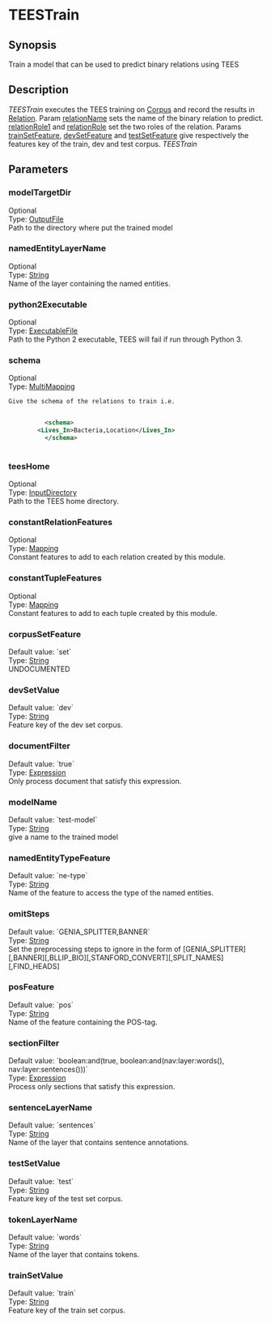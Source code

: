 <h1 class="module">TEESTrain</h1>

## Synopsis

Train a model that can be used to predict binary relations using TEES 

## Description

*TEESTrain* executes the TEES training on <a href="#Corpus" class="param">Corpus</a> and record the results in <a href="#Relation" class="param">Relation</a>. Param <a href="#relationName" class="param">relationName</a> sets the name of the binary relation to predict. <a href="#relationRole1" class="param">relationRole1</a> and <a href="#relationRole" class="param">relationRole</a> set the two roles of the relation. Params <a href="#trainSetFeature" class="param">trainSetFeature</a>, <a href="#devSetFeature" class="param">devSetFeature</a> and <a href="#testSetFeature" class="param">testSetFeature</a> give respectively the features key of the train, dev and test corpus. *TEESTrain*

## Parameters

<h3 name="modelTargetDir" class="param">modelTargetDir</h3>

<div class="param-level param-level-optional">Optional
</div>
<div class="param-type">Type: <a href="../converter/fr.inra.maiage.bibliome.util.files.OutputFile" class="converter">OutputFile</a>
</div>
 Path to the directory where put the trained model

<h3 name="namedEntityLayerName" class="param">namedEntityLayerName</h3>

<div class="param-level param-level-optional">Optional
</div>
<div class="param-type">Type: <a href="../converter/java.lang.String" class="converter">String</a>
</div>
Name of the layer containing the named entities.

<h3 name="python2Executable" class="param">python2Executable</h3>

<div class="param-level param-level-optional">Optional
</div>
<div class="param-type">Type: <a href="../converter/fr.inra.maiage.bibliome.util.files.ExecutableFile" class="converter">ExecutableFile</a>
</div>
Path to the Python 2 executable, TEES will fail if run through Python 3.

<h3 name="schema" class="param">schema</h3>

<div class="param-level param-level-optional">Optional
</div>
<div class="param-type">Type: <a href="../converter/fr.inra.maiage.bibliome.alvisnlp.core.module.types.MultiMapping" class="converter">MultiMapping</a>
</div>
 
  	Give the schema of the relations to train i.e.
	

```xml

      	  <schema>
	    <Lives_In>Bacteria,Location</Lives_In>
      	  </schema>
	
```



<h3 name="teesHome" class="param">teesHome</h3>

<div class="param-level param-level-optional">Optional
</div>
<div class="param-type">Type: <a href="../converter/fr.inra.maiage.bibliome.util.files.InputDirectory" class="converter">InputDirectory</a>
</div>
Path to the TEES home directory.

<h3 name="constantRelationFeatures" class="param">constantRelationFeatures</h3>

<div class="param-level param-level-optional">Optional
</div>
<div class="param-type">Type: <a href="../converter/fr.inra.maiage.bibliome.alvisnlp.core.module.types.Mapping" class="converter">Mapping</a>
</div>
Constant features to add to each relation created by this module.

<h3 name="constantTupleFeatures" class="param">constantTupleFeatures</h3>

<div class="param-level param-level-optional">Optional
</div>
<div class="param-type">Type: <a href="../converter/fr.inra.maiage.bibliome.alvisnlp.core.module.types.Mapping" class="converter">Mapping</a>
</div>
Constant features to add to each tuple created by this module.

<h3 name="corpusSetFeature" class="param">corpusSetFeature</h3>

<div class="param-level param-level-default-value">Default value: `set`
</div>
<div class="param-type">Type: <a href="../converter/java.lang.String" class="converter">String</a>
</div>
UNDOCUMENTED

<h3 name="devSetValue" class="param">devSetValue</h3>

<div class="param-level param-level-default-value">Default value: `dev`
</div>
<div class="param-type">Type: <a href="../converter/java.lang.String" class="converter">String</a>
</div>
 Feature key of the dev set corpus. 

<h3 name="documentFilter" class="param">documentFilter</h3>

<div class="param-level param-level-default-value">Default value: `true`
</div>
<div class="param-type">Type: <a href="../converter/fr.inra.maiage.bibliome.alvisnlp.core.corpus.expressions.Expression" class="converter">Expression</a>
</div>
Only process document that satisfy this expression.

<h3 name="modelName" class="param">modelName</h3>

<div class="param-level param-level-default-value">Default value: `test-model`
</div>
<div class="param-type">Type: <a href="../converter/java.lang.String" class="converter">String</a>
</div>
 give a name to the trained model

<h3 name="namedEntityTypeFeature" class="param">namedEntityTypeFeature</h3>

<div class="param-level param-level-default-value">Default value: `ne-type`
</div>
<div class="param-type">Type: <a href="../converter/java.lang.String" class="converter">String</a>
</div>
Name of the feature to access the type of the named entities.

<h3 name="omitSteps" class="param">omitSteps</h3>

<div class="param-level param-level-default-value">Default value: `GENIA_SPLITTER,BANNER`
</div>
<div class="param-type">Type: <a href="../converter/java.lang.String" class="converter">String</a>
</div>
Set the preprocessing steps to ignore in the form of [GENIA_SPLITTER][,BANNER][,BLLIP_BIO][,STANFORD_CONVERT][,SPLIT_NAMES][,FIND_HEADS] 

<h3 name="posFeature" class="param">posFeature</h3>

<div class="param-level param-level-default-value">Default value: `pos`
</div>
<div class="param-type">Type: <a href="../converter/java.lang.String" class="converter">String</a>
</div>
Name of the feature containing the POS-tag.

<h3 name="sectionFilter" class="param">sectionFilter</h3>

<div class="param-level param-level-default-value">Default value: `boolean:and(true, boolean:and(nav:layer:words(), nav:layer:sentences()))`
</div>
<div class="param-type">Type: <a href="../converter/fr.inra.maiage.bibliome.alvisnlp.core.corpus.expressions.Expression" class="converter">Expression</a>
</div>
Process only sections that satisfy this expression.

<h3 name="sentenceLayerName" class="param">sentenceLayerName</h3>

<div class="param-level param-level-default-value">Default value: `sentences`
</div>
<div class="param-type">Type: <a href="../converter/java.lang.String" class="converter">String</a>
</div>
Name of the layer that contains sentence annotations.

<h3 name="testSetValue" class="param">testSetValue</h3>

<div class="param-level param-level-default-value">Default value: `test`
</div>
<div class="param-type">Type: <a href="../converter/java.lang.String" class="converter">String</a>
</div>
 Feature key of the test set corpus. 

<h3 name="tokenLayerName" class="param">tokenLayerName</h3>

<div class="param-level param-level-default-value">Default value: `words`
</div>
<div class="param-type">Type: <a href="../converter/java.lang.String" class="converter">String</a>
</div>
Name of the layer that contains tokens.

<h3 name="trainSetValue" class="param">trainSetValue</h3>

<div class="param-level param-level-default-value">Default value: `train`
</div>
<div class="param-type">Type: <a href="../converter/java.lang.String" class="converter">String</a>
</div>
 Feature key of the train set corpus.

